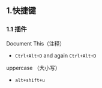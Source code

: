 ## 1.快捷键

### 1.1 插件

Document This（注释）

- `Ctrl+Alt+D` and again `Ctrl+Alt+D`

uppercase （大小写）
- `alt+shift+u`